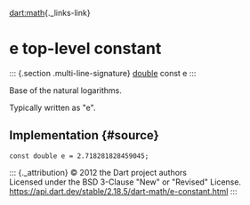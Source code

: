 [dart:math](../dart-math/dart-math-library){._links-link}

e top-level constant
====================

::: {.section .multi-line-signature}
[double](../dart-core/double-class) const e
:::

Base of the natural logarithms.

Typically written as \"e\".

Implementation {#source}
--------------

``` {.language-dart data-language="dart"}
const double e = 2.718281828459045;
```

::: {._attribution}
© 2012 the Dart project authors\
Licensed under the BSD 3-Clause \"New\" or \"Revised\" License.\
<https://api.dart.dev/stable/2.18.5/dart-math/e-constant.html>
:::

